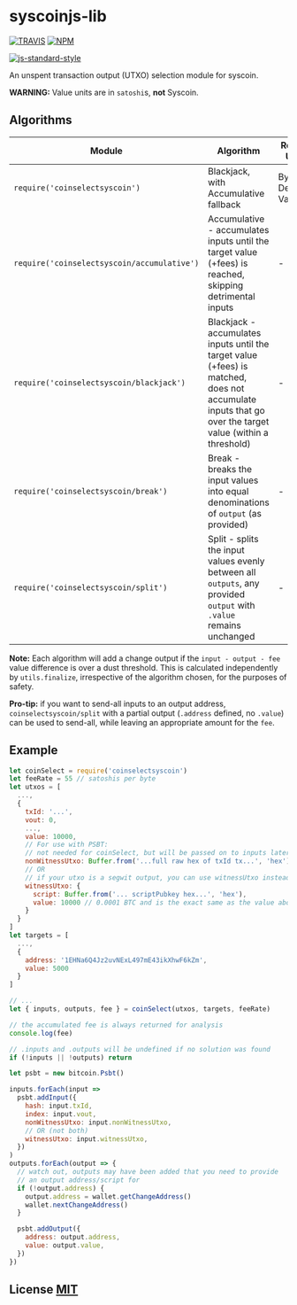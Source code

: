 # syscoinjs-lib

[![TRAVIS](https://secure.travis-ci.org/bitcoinjs/coinselect.png)](http://travis-ci.org/syscoin/coinselect)
[![NPM](http://img.shields.io/npm/v/coinselect.svg)](https://www.npmjs.org/package/coinselect)

[![js-standard-style](https://cdn.rawgit.com/feross/standard/master/badge.svg)](https://github.com/feross/standard)

An unspent transaction output (UTXO) selection module for syscoin.

**WARNING:** Value units are in `satoshi`s, **not** Syscoin.


## Algorithms
Module | Algorithm | Re-orders UTXOs?
-|-|-
`require('coinselectsyscoin')` | Blackjack, with Accumulative fallback | By Descending Value
`require('coinselectsyscoin/accumulative')` | Accumulative - accumulates inputs until the target value (+fees) is reached, skipping detrimental inputs | -
`require('coinselectsyscoin/blackjack')` | Blackjack - accumulates inputs until the target value (+fees) is matched, does not accumulate inputs that go over the target value (within a threshold) | -
`require('coinselectsyscoin/break')` | Break - breaks the input values into equal denominations of `output` (as provided) | -
`require('coinselectsyscoin/split')` | Split - splits the input values evenly between all `outputs`, any provided `output` with `.value` remains unchanged | -


**Note:** Each algorithm will add a change output if the `input - output - fee` value difference is over a dust threshold.
This is calculated independently by `utils.finalize`, irrespective of the algorithm chosen, for the purposes of safety.

**Pro-tip:** if you want to send-all inputs to an output address, `coinselectsyscoin/split` with a partial output (`.address` defined, no `.value`) can be used to send-all, while leaving an appropriate amount for the `fee`. 

## Example

``` javascript
let coinSelect = require('coinselectsyscoin')
let feeRate = 55 // satoshis per byte
let utxos = [
  ...,
  {
    txId: '...',
    vout: 0,
    ...,
    value: 10000,
    // For use with PSBT:
    // not needed for coinSelect, but will be passed on to inputs later
    nonWitnessUtxo: Buffer.from('...full raw hex of txId tx...', 'hex'),
    // OR
    // if your utxo is a segwit output, you can use witnessUtxo instead
    witnessUtxo: {
      script: Buffer.from('... scriptPubkey hex...', 'hex'),
      value: 10000 // 0.0001 BTC and is the exact same as the value above
    }
  }
]
let targets = [
  ...,
  {
    address: '1EHNa6Q4Jz2uvNExL497mE43ikXhwF6kZm',
    value: 5000
  }
]

// ...
let { inputs, outputs, fee } = coinSelect(utxos, targets, feeRate)

// the accumulated fee is always returned for analysis
console.log(fee)

// .inputs and .outputs will be undefined if no solution was found
if (!inputs || !outputs) return

let psbt = new bitcoin.Psbt()

inputs.forEach(input =>
  psbt.addInput({
    hash: input.txId,
    index: input.vout,
    nonWitnessUtxo: input.nonWitnessUtxo,
    // OR (not both)
    witnessUtxo: input.witnessUtxo,
  })
)
outputs.forEach(output => {
  // watch out, outputs may have been added that you need to provide
  // an output address/script for
  if (!output.address) {
    output.address = wallet.getChangeAddress()
    wallet.nextChangeAddress()
  }

  psbt.addOutput({
    address: output.address,
    value: output.value,
  })
})
```


## License [MIT](LICENSE)
